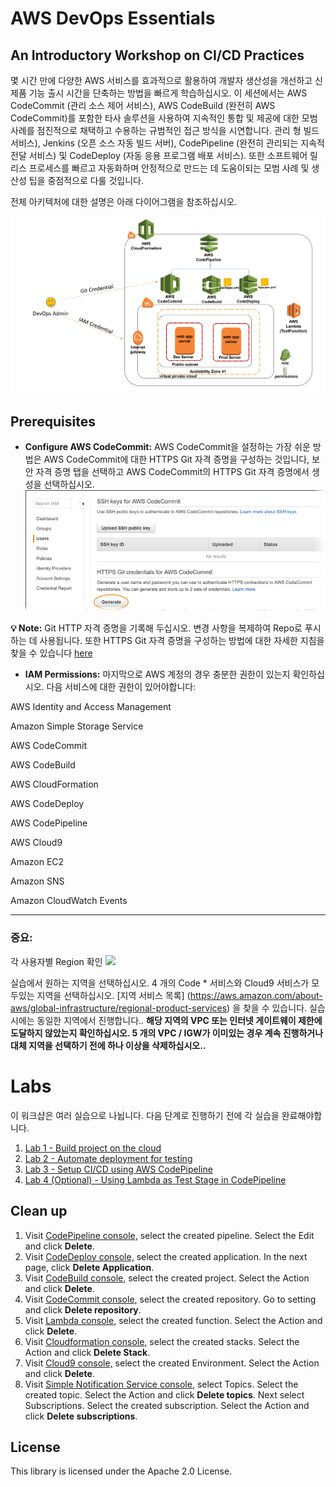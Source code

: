 # AWS DevOps Essentials

## An Introductory Workshop on CI/CD Practices

몇 시간 만에 다양한 AWS 서비스를 효과적으로 활용하여 개발자 생산성을 개선하고 신제품 기능 출시 시간을 단축하는 방법을 빠르게 학습하십시오. 이 세션에서는 AWS CodeCommit (관리 소스 제어 서비스), AWS CodeBuild (완전히 AWS CodeCommit)를 포함한 타사 솔루션을 사용하여 지속적인 통합 및 제공에 대한 모범 사례를 점진적으로 채택하고 수용하는 규범적인 접근 방식을 시연합니다. 관리 형 빌드 서비스), Jenkins (오픈 소스 자동 빌드 서버), CodePipeline (완전히 관리되는 지속적 전달 서비스) 및 CodeDeploy (자동 응용 프로그램 배포 서비스). 또한 소프트웨어 릴리스 프로세스를 빠르고 자동화하며 안정적으로 만드는 데 도움이되는 모범 사례 및 생산성 팁을 중점적으로 다룰 것입니다.

전체 아키텍처에 대한 설명은 아래 다이어그램을 참조하십시오.

![DevOps Workshop Architecture](img/CICD_DevOps_Demo.png)

## Prerequisites

* **Configure AWS CodeCommit:**  AWS CodeCommit을 설정하는 가장 쉬운 방법은 AWS CodeCommit에 대한 HTTPS Git 자격 증명을 구성하는 것입니다, 보안 자격 증명 탭을 선택하고 AWS CodeCommit의 HTTPS Git 자격 증명에서 생성을 선택하십시오. ![HTTPS Git Credential](./img/codecommit-iam-gc1.png)

**💡 Note:** Git HTTP 자격 증명을 기록해 두십시오. 변경 사항을 복제하여 Repo로 푸시하는 데 사용됩니다.
           또한 HTTPS Git 자격 증명을 구성하는 방법에 대한 자세한 지침을 찾을 수 있습니다 [here](https://docs.aws.amazon.com/codecommit/latest/userguide/setting-up-gc.html)
* **IAM Permissions:** 마지막으로 AWS 계정의 경우 충분한 권한이 있는지 확인하십시오. 다음 서비스에 대한 권한이 있어야합니다:

AWS Identity and Access Management

Amazon Simple Storage Service

AWS CodeCommit

AWS CodeBuild

AWS CloudFormation

AWS CodeDeploy

AWS CodePipeline

AWS Cloud9

Amazon EC2

Amazon SNS

Amazon CloudWatch Events

***

### **중요:**
각 사용자별 Region 확인
<img src="https://raw.githubusercontent.com/lormadus/aws-devops-essential/master/img/vpc.png">

실습에서 원하는 지역을 선택하십시오. 4 개의 Code * 서비스와 Cloud9 서비스가 모두있는 지역을 선택하십시오. [지역 서비스 목록] (https://aws.amazon.com/about-aws/global-infrastructure/regional-product-services) 을 찾을 수 있습니다. 실습시에는 동일한 지역에서 진행합니다.. 
**해당 지역의 VPC 또는 인터넷 게이트웨이 제한에 도달하지 않았는지 확인하십시오. 5 개의 VPC / IGW가 이미있는 경우 계속 진행하거나 대체 지역을 선택하기 전에 하나 이상을 삭제하십시오..** 

# Labs
이 워크샵은 여러 실습으로 나뉩니다. 다음 단계로 진행하기 전에 각 실습을 완료해야합니다.

1. [Lab 1 - Build project on the cloud](1_Lab1.md) 
2. [Lab 2 - Automate deployment for testing](2_Lab2.md)
3. [Lab 3 - Setup CI/CD using AWS CodePipeline](3_Lab3.md)
4. [Lab 4 (Optional) - Using Lambda as Test Stage in CodePipeline](4_Lab4.md)




## Clean up

1. Visit [CodePipeline console,](https://console.aws.amazon.com/codepipeline/home) select the created pipeline. Select the Edit and click **Delete**.
2. Visit [CodeDeploy console,](https://console.aws.amazon.com/codedeploy/home) select the created application. In the next page, click **Delete Application**.
3. Visit [CodeBuild console,](https://console.aws.amazon.com/codebuild/home) select the created project. Select the Action and click **Delete**.
4. Visit [CodeCommit console,](https://console.aws.amazon.com/codecommit/home) select the created repository. Go to setting and click **Delete repository**.
5. Visit [Lambda console,](https://console.aws.amazon.com/lambda/home) select the created function. Select the Action and click **Delete**.
6. Visit [Cloudformation console,](https://console.aws.amazon.com/cloudformation/home) select the created stacks. Select the Action and click **Delete Stack**.
7. Visit [Cloud9 console,](https://console.aws.amazon.com/cloud9/home) select the created Environment. Select the Action and click **Delete**.
8. Visit [Simple Notification Service console,](https://console.aws.amazon.com/sns/home) select Topics. Select the created topic.  Select the Action and click **Delete topics**. Next select Subscriptions. Select the created subscription. Select the Action and click **Delete subscriptions**.

## License

This library is licensed under the Apache 2.0 License. 
